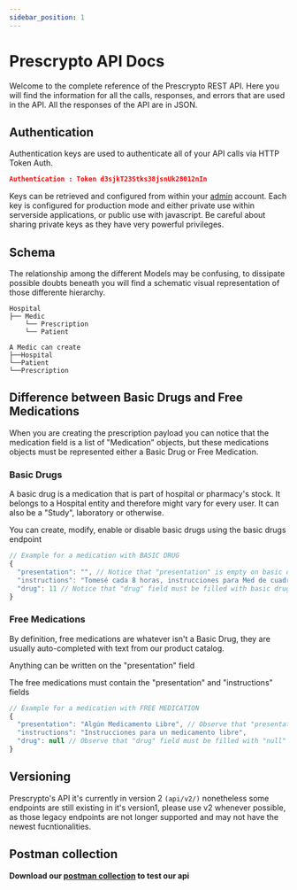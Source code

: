 ```yaml
---
sidebar_position: 1
---
```


# Prescrypto API Docs

Welcome to the complete reference of the Prescrypto REST API. Here you will find the information for all the calls, responses, and errors that are used in the API. All the responses of the API are in JSON.

## Authentication

Authentication keys are used to authenticate all of your API calls via HTTP Token Auth.
```json
Authentication : Token d3sjkT23Stks38jsnUk28012nIn
```
Keys can be retrieved and configured from within your [admin](https://prescrypto.com/contact) account. Each key is configured for production mode and either private use within serverside applications, or public use with javascript. Be careful about sharing private keys as they have very powerful privileges.

## Schema
The relationship among the different Models may be confusing, to dissipate possible doubts beneath you will find a schematic visual representation of those differente hierarchy.

```
Hospital  
├── Medic
    └── Prescription
    └── Patient

```
```
A Medic can create
├──Hospital
└──Patient
└──Prescription
```

## Difference between Basic Drugs and Free Medications
When you are creating the prescription payload you can notice that the medication field is a list of "Medication" objects, but these medications objects must be represented either a Basic Drug or Free Medication.

### Basic Drugs
A basic drug is a medication that is part of hospital or pharmacy's stock. It belongs to a Hospital entity and therefore might vary for every user. It can also be a "Study", laboratory or otherwise.

You can create, modify, enable or disable basic drugs using the basic drugs endpoint

```jsx
// Example for a medication with BASIC DRUG
{
  "presentation": "", // Notice that "presentation" is empty on basic drugs because the "drug" reference will fill it instead
  "instructions": "Tomesé cada 8 horas, instrucciones para Med de cuadro básico",
  "drug": 11 // Notice that "drug" field must be filled with basic drug id
}
``` 

### Free Medications
By definition, free medications are whatever isn't a Basic Drug, they are usually auto-completed with text from our product catalog.

Anything can be written on the "presentation" field

The free medications must contain the "presentation" and "instructions" fields

```jsx
// Example for a medication with FREE MEDICATION
{
  "presentation": "Algún Medicamento Libre", // Observe that "presentatio" field must be filled
  "instructions": "Instrucciones para un medicamento libre",
  "drug": null // Observe that "drug" field must be filled with "null"
}
```


## Versioning
Prescrypto's API it's currently in version 2 ```(api/v2/)``` nonetheless some endpoints are still existing in it's version1, please use v2 whenever possible, as those legacy endpoints are not longer supported and may not have the newest fucntionalities.

## Postman collection

**Download our [postman collection](https://s3-us-west-2.amazonaws.com/precript-collections/Prescrypto_Integration_Endpoints_V2.postman_collection.json) to test our api**